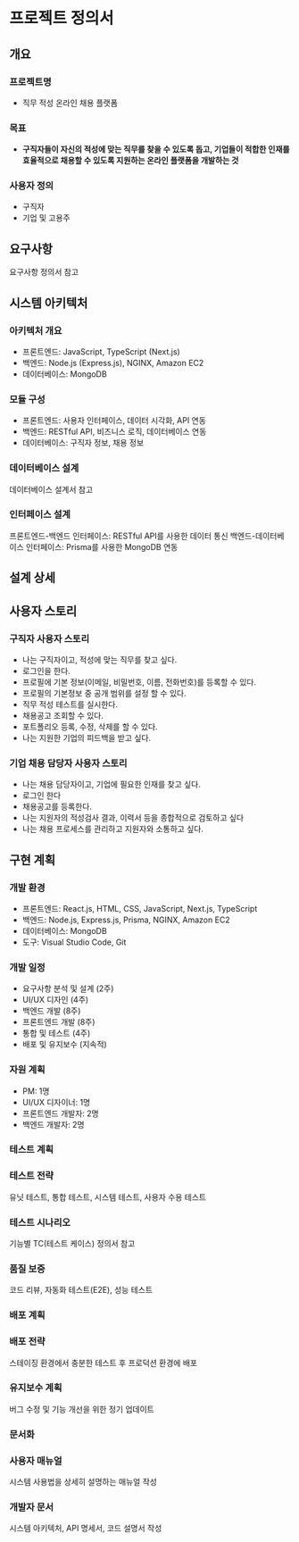 # 프로젝트 정의서

## 개요

### 프로젝트명

- 직무 적성 온라인 채용 플랫폼

### 목표

- **구직자들이 자신의 적성에 맞는 직무를 찾을 수 있도록 돕고, 기업들이 적합한 인재를 효율적으로 채용할 수 있도록 지원하는 온라인 플랫폼을 개발하는 것**

### 사용자 정의

- 구직자
- 기업 및 고용주

## 요구사항

요구사항 정의서 참고

## 시스템 아키텍처

### 아키텍처 개요

- 프론트엔드: JavaScript, TypeScript (Next.js)
- 백엔드: Node.js (Express.js), NGINX, Amazon EC2
- 데이터베이스: MongoDB

### 모듈 구성

- 프론트엔드: 사용자 인터페이스, 데이터 시각화, API 연동
- 백엔드: RESTful API, 비즈니스 로직, 데이터베이스 연동
- 데이터베이스: 구직자 정보, 채용 정보

### 데이터베이스 설계

데이터베이스 설계서 참고

### 인터페이스 설계

프론트엔드-백엔드 인터페이스: RESTful API를 사용한 데이터 통신
백엔드-데이터베이스 인터페이스: Prisma를 사용한 MongoDB 연동

## 설계 상세

## 사용자 스토리

### 구직자 사용자 스토리

- 나는 구직자이고, 적성에 맞는 직무를 찾고 싶다.
- 로그인을 한다.
- 프로필에 기본 정보(이메일, 비밀번호, 이름, 전화번호)를 등록할 수 있다.
- 프로필의 기본정보 중 공개 범위를 설정 할 수 있다.
- 직무 적성 테스트를 실시한다.
- 채용공고 조회할 수 있다.
- 포트폴리오 등록, 수정, 삭제를 할 수 있다.
- 나는 지원한 기업의 피드백을 받고 싶다.

### 기업 채용 담당자 사용자 스토리

- 나는 채용 담당자이고, 기업에 필요한 인재를 찾고 싶다.
- 로그인 한다
- 채용공고를 등록한다.
- 나는 지원자의 적성검사 결과, 이력서 등을 종합적으로 검토하고 싶다
- 나는 채용 프로세스를 관리하고 지원자와 소통하고 싶다.

## 구현 계획

### 개발 환경

- 프론트엔드: React.js, HTML, CSS, JavaScript, Next.js, TypeScript
- 백엔드: Node.js, Express.js, Prisma, NGINX, Amazon EC2
- 데이터베이스: MongoDB
- 도구: Visual Studio Code, Git

### 개발 일정

- 요구사항 분석 및 설계 (2주)
- UI/UX 디자인 (4주)
- 백엔드 개발 (8주)
- 프론트엔드 개발 (8주)
- 통합 및 테스트 (4주)
- 배포 및 유지보수 (지속적)

### 자원 계획

- PM: 1명
- UI/UX 디자이너: 1명
- 프론트엔드 개발자: 2명
- 백엔드 개발자: 2명

### 테스트 계획

### 테스트 전략

유닛 테스트, 통합 테스트, 시스템 테스트, 사용자 수용 테스트

### 테스트 시나리오

기능별 TC(테스트 케이스) 정의서 참고

### 품질 보증

코드 리뷰, 자동화 테스트(E2E), 성능 테스트

### 배포 계획

### 배포 전략

스테이징 환경에서 충분한 테스트 후 프로덕션 환경에 배포

### 유지보수 계획

버그 수정 및 기능 개선을 위한 정기 업데이트

### 문서화

### 사용자 매뉴얼

시스템 사용법을 상세히 설명하는 매뉴얼 작성

### 개발자 문서

시스템 아키텍처, API 명세서, 코드 설명서 작성
